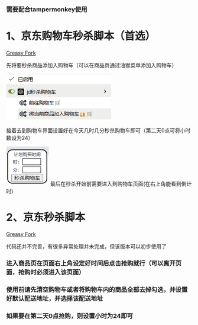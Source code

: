 ### 需要配合tampermonkey使用
# 1、京东购物车秒杀脚本（首选）
[Greasy Fork](https://greasyfork.org/zh-CN/scripts/469978-jd%E7%A7%92%E6%9D%80%E8%B4%AD%E7%89%A9%E8%BD%A6)

先将要秒杀商品添加入购物车（可以在商品页通过油猴菜单添加入购物车）

![添加入购物车](./examples/addcart.png)

接着去到购物车界面设置好在今天几时几分秒杀购物车即可（第二天0点可将小时数设为24）

![设置秒杀时间](examples/setting.png)
最后在秒杀开始前需要进入到购物车页面(在右上角能看到倒计时)

# 2、京东秒杀脚本
[Greasy Fork](https://greasyfork.org/zh-CN/scripts/469893-jd%E6%8A%A2%E8%B4%AD)

代码还并不完善，有很多异常处理并未完成，但该版本可以初步使用了
### 进入商品页在页面右上角设定好时间后点击抢购就行（可以离开页面，抢购时必须进入该页面）
### 使用前请先清空购物车或者将购物车内的商品全部去掉勾选，并设置好默认配送地址，并选择该配送地址
### 如果要在第二天0点抢购，则设置小时为24即可
